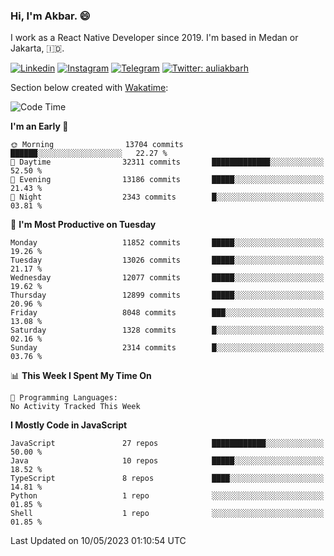 ### Hi,  I'm Akbar. 😄

I work as a React Native Developer since 2019. I'm based in Medan or Jakarta, :indonesia:. 

<!-- 🔭 Take a look at my [LinkedIn](https://www.linkedin.com/in/aulia-akbar-harahap/) profile. -->

<!-- For now I still don't have a repository to be proud of, but I'm working on it. -->

[![Linkedin](https://img.shields.io/badge/-Aulia%20Akbar%20Harahap-blue?style=flat-square&labelColor=gray&logo=Linkedin&logoColor=white&link=https://www.linkedin.com/in/aulia-akbar-harahap)](https://www.linkedin.com/in/aulia-akbar-harahap)
[![Instagram](https://img.shields.io/badge/-@auliakbarh-orange?style=flat-square&labelColor=gray&logo=Instagram&logoColor=white&link=https://www.instagram.com/auliakbarh)](https://www.instagram.com/auliakbarh)
[![Telegram](https://img.shields.io/badge/-auliakbarh-informational?style=flat-square&labelColor=gray&logo=telegram&logoColor=white&link=https://t.me/auliakbarh)](https://t.me/auliakbarh)
[![Twitter: auliakbarh](https://img.shields.io/twitter/follow/auliakbarh?style=social)](https://twitter.com/auliakbarh)

Section below created with [Wakatime](https://wakatime.com/):
<!--START_SECTION:waka-->
![Code Time](http://img.shields.io/badge/Code%20Time-48%20hrs%2029%20mins-blue)

**I'm an Early 🐤** 

```text
🌞 Morning                13704 commits       ██████░░░░░░░░░░░░░░░░░░░   22.27 % 
🌆 Daytime                32311 commits       █████████████░░░░░░░░░░░░   52.50 % 
🌃 Evening                13186 commits       █████░░░░░░░░░░░░░░░░░░░░   21.43 % 
🌙 Night                  2343 commits        █░░░░░░░░░░░░░░░░░░░░░░░░   03.81 % 
```
📅 **I'm Most Productive on Tuesday** 

```text
Monday                   11852 commits       █████░░░░░░░░░░░░░░░░░░░░   19.26 % 
Tuesday                  13026 commits       █████░░░░░░░░░░░░░░░░░░░░   21.17 % 
Wednesday                12077 commits       █████░░░░░░░░░░░░░░░░░░░░   19.62 % 
Thursday                 12899 commits       █████░░░░░░░░░░░░░░░░░░░░   20.96 % 
Friday                   8048 commits        ███░░░░░░░░░░░░░░░░░░░░░░   13.08 % 
Saturday                 1328 commits        █░░░░░░░░░░░░░░░░░░░░░░░░   02.16 % 
Sunday                   2314 commits        █░░░░░░░░░░░░░░░░░░░░░░░░   03.76 % 
```


📊 **This Week I Spent My Time On** 

```text
💬 Programming Languages: 
No Activity Tracked This Week
```

**I Mostly Code in JavaScript** 

```text
JavaScript               27 repos            ████████████░░░░░░░░░░░░░   50.00 % 
Java                     10 repos            █████░░░░░░░░░░░░░░░░░░░░   18.52 % 
TypeScript               8 repos             ████░░░░░░░░░░░░░░░░░░░░░   14.81 % 
Python                   1 repo              ░░░░░░░░░░░░░░░░░░░░░░░░░   01.85 % 
Shell                    1 repo              ░░░░░░░░░░░░░░░░░░░░░░░░░   01.85 % 
```




 Last Updated on 10/05/2023 01:10:54 UTC
<!--END_SECTION:waka-->


<!--
**auliakbarh/auliakbarh** is a ✨ _special_ ✨ repository because its `README.md` (this file) appears on your GitHub profile.

Here are some ideas to get you started:

- 🔭 I’m currently working on ...
- 🌱 I’m currently learning ...
- 👯 I’m looking to collaborate on ...
- 🤔 I’m looking for help with ...
- 💬 Ask me about ...
- 📫 How to reach me: ...
- 😄 Pronouns: ...
- ⚡ Fun fact: ...
-->
